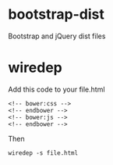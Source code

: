# bootstrap-dist
Bootstrap and jQuery dist files

# wiredep
Add this code to your file.html
```
<!-- bower:css -->
<!-- endbower -->
<!-- bower:js -->
<!-- endbower -->
```
Then
```
wiredep -s file.html
```
